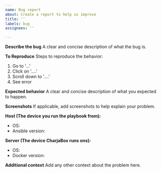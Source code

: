 ```yaml
---
name: Bug report
about: Create a report to help us improve
title: ''
labels: bug
assignees: ''

---
```


**Describe the bug**
A clear and concise description of what the bug is.

**To Reproduce**
Steps to reproduce the behavior:
1. Go to '...'
2. Click on '....'
3. Scroll down to '....'
4. See error

**Expected behavior**
A clear and concise description of what you expected to happen.

**Screenshots**
If applicable, add screenshots to help explain your problem.

**Host (The device you run the playbook from):**
 - OS: 
 - Ansible version:

**Server (The device CharjaBox runs ons):**
 - OS: 
 - Docker version:

**Additional context**
Add any other context about the problem here.
